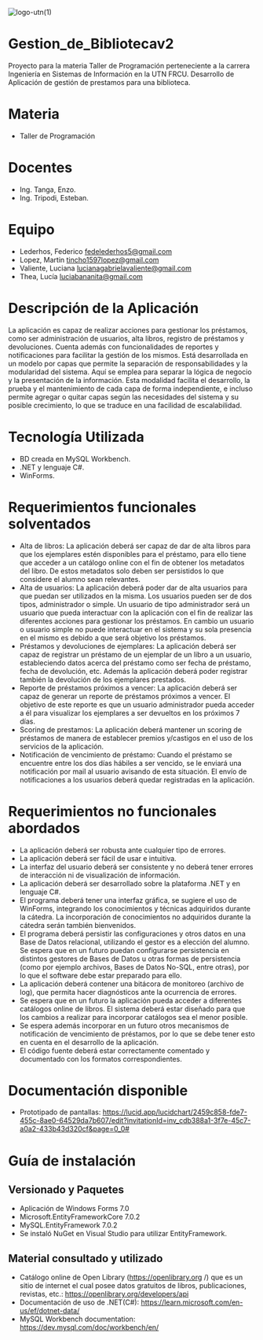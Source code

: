 ![logo-utn(1)](https://user-images.githubusercontent.com/70183535/190873516-80c3ce3f-310f-48bc-9a89-cd00ac7fbd6b.png)
# Gestion_de_Bibliotecav2
Proyecto para la materia Taller de Programación perteneciente a la carrera Ingeniería en Sistemas de Información en la UTN FRCU.
Desarrollo de Aplicación de gestión de prestamos para una biblioteca.

# Materia
* Taller de Programación
# Docentes
* Ing. Tanga, Enzo.
* Ing. Tripodi, Esteban.
# Equipo
* Lederhos, Federico    fedelederhos5@gmail.com
* Lopez, Martin         tincho1597lopez@gmail.com
* Valiente, Luciana     lucianagabrielavaliente@gmail.com
* Thea, Lucía           luciabananita@gmail.com

# Descripción de la Aplicación
La aplicación es capaz de realizar acciones para gestionar los préstamos, como ser administración de usuarios, alta libros, registro de préstamos y devoluciones. Cuenta además con funcionalidades de reportes y notificaciones para facilitar la gestión de los mismos.
Está desarrollada en un modelo por capas que permite la separación de responsabilidades y la modularidad del sistema. Aquí se emplea para separar la lógica de negocio y la presentación de la información. 
Esta modalidad facilita el desarrollo, la prueba y el mantenimiento de cada capa de forma independiente, e incluso permite agregar o quitar capas según las necesidades del sistema y su posible crecimiento, lo que se traduce en una facilidad de escalabilidad.

# Tecnología Utilizada
* BD creada en MySQL Workbench.
* .NET y lenguaje C#.
* WinForms.

# Requerimientos funcionales solventados
* Alta de libros: La aplicación deberá ser capaz de dar de alta libros para que los ejemplares estén disponibles para el préstamo, para ello tiene que acceder a un catálogo online con el fin de obtener los metadatos del libro. De estos metadatos solo deben ser persistidos lo que considere el alumno sean relevantes.
* Alta de usuarios: La aplicación deberá poder dar de alta usuarios para que puedan ser utilizados en la misma. Los usuarios pueden ser de dos tipos, administrador o simple. Un usuario de tipo administrador será un usuario que pueda interactuar con la aplicación con el fin de realizar las diferentes acciones para gestionar los préstamos. En cambio un usuario o usuario simple no puede interactuar en el sistema y su sola presencia en el mismo es debido a que será objetivo los préstamos.
* Préstamos y devoluciones de ejemplares: La aplicación deberá ser capaz de registrar un préstamo de un ejemplar de un libro a un usuario, estableciendo datos acerca del préstamo como ser fecha de préstamo, fecha de devolución, etc. Además la aplicación deberá poder registrar también la devolución de los ejemplares prestados.
* Reporte de préstamos próximos a vencer: La aplicación deberá ser capaz de generar un reporte de préstamos próximos a vencer. El objetivo de este reporte es que un usuario administrador pueda acceder a él para visualizar los ejemplares a ser devueltos en los próximos 7 días.
* Scoring de prestamos: La aplicación deberá mantener un scoring de préstamos de manera de establecer premios y/castigos en el uso de los servicios de la aplicación.
* Notificación de vencimiento de préstamo: Cuando el préstamo se encuentre entre los dos días hábiles a ser vencido, se le enviará una notificación por mail al usuario avisando de esta situación. El envío de notificaciones a los usuarios deberá quedar registradas en la aplicación.

# Requerimientos no funcionales abordados
* La aplicación deberá ser robusta ante cualquier tipo de errores.
* La aplicación deberá ser fácil de usar e intuitiva.
* La interfaz del usuario deberá ser consistente y no deberá tener errores de interacción ni de visualización de información.
* La aplicación deberá ser desarrollado sobre la plataforma .NET y en lenguaje C#.
* El programa deberá tener una interfaz gráfica, se sugiere el uso de WinForms, integrando los conocimientos y técnicas adquiridos durante la cátedra. La incorporación de conocimientos no adquiridos durante la cátedra serán también bienvenidos.
* El programa deberá persistir las configuraciones y otros datos en una Base de Datos relacional, utilizando el gestor es a elección del alumno. Se espera que en un futuro puedan configurarse persistencia en distintos gestores de Bases de Datos u otras formas de persistencia (como por ejemplo archivos, Bases de Datos No-SQL, entre otras), por lo que el software debe estar preparado para ello.
* La aplicación deberá contener una bitácora de monitoreo (archivo de log), que permita hacer diagnósticos ante la ocurrencia de errores.
* Se espera que en un futuro la aplicación pueda acceder a diferentes catálogos online de libros. El sistema deberá estar diseñado para que los cambios a realizar para incorporar catálogos sea el menor posible.
* Se espera además incorporar en un futuro otros mecanismos de notificación de vencimiento de préstamos, por lo que se debe tener esto en cuenta en el desarrollo de la aplicación.
* El código fuente deberá estar correctamente comentado y documentado con los formatos correspondientes.

# Documentación disponible
* Prototipado de pantallas: https://lucid.app/lucidchart/2459c858-fde7-455c-8ae0-64529da7b607/edit?invitationId=inv_cdb388a1-3f7e-45c7-a0a2-433b43d320cf&page=0_0#

# Guía de instalación
## Versionado y Paquetes
* Aplicación de Windows Forms 7.0
* Microsoft.EntityFrameworkCore 7.0.2
* MySQL.EntityFramework 7.0.2
* Se instaló NuGet en Visual Studio para utilizar EntityFramework.

## Material consultado y utilizado
* Catálogo online de Open Library (https://openlibrary.org /) que es un sitio de internet el cual posee datos gratuitos de libros, publicaciones, revistas, etc.: https://openlibrary.org/developers/api
* Documentación de uso de .NET(C#): https://learn.microsoft.com/en-us/ef/dotnet-data/
* MySQL Workbench documentation: https://dev.mysql.com/doc/workbench/en/
